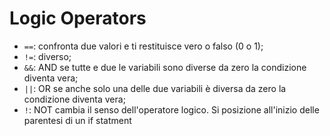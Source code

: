 # Logic Operators

* `==`: confronta due valori e ti restituisce vero o falso (0 o 1);
* `!=`: diverso;
* `&&`: AND se tutte e due le variabili sono diverse da zero la condizione diventa vera;
* `||`: OR se anche solo una delle due variabili è diversa da zero la condizione diventa vera;
* `!`: NOT cambia il senso dell'operatore logico. Si posizione all'inizio delle parentesi di un if statment
